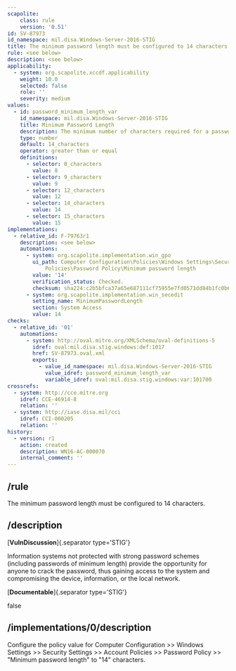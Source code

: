 ```yaml
---
scapolite:
    class: rule
    version: '0.51'
id: SV-87973
id_namespace: mil.disa.Windows-Server-2016-STIG
title: The minimum password length must be configured to 14 characters.
rule: <see below>
description: <see below>
applicability:
  - system: org.scapolite.xccdf.applicability
    weight: 10.0
    selected: false
    role: ''
    severity: medium
values:
  - id: password_minimum_length_var
    id_namespace: mil.disa.Windows-Server-2016-STIG
    title: Minimum Password Length
    description: The minimum number of characters required for a password
    type: number
    default: 14_characters
    operator: greater than or equal
    definitions:
      - selector: 8_characters
        value: 8
      - selector: 9_characters
        value: 9
      - selector: 12_characters
        value: 12
      - selector: 14_characters
        value: 14
      - selector: 15_characters
        value: 15
implementations:
  - relative_id: F-79763r1
    description: <see below>
    automations:
      - system: org.scapolite.implementation.win_gpo
        ui_path: Computer Configuration\Policies\Windows Settings\Security Settings\Account
            Policies\Password Policy\Minimum password length
        value: '14'
        verification_status: Checked.
        checksum: sha224:c2b5bfca37a65e687111cf75955e7fd0571dd84b1fc0b62735fc680f
      - system: org.scapolite.implementation.win_secedit
        setting_name: MinimumPasswordLength
        section: System Access
        value: 14
checks:
  - relative_id: '01'
    automations:
      - system: http://oval.mitre.org/XMLSchema/oval-definitions-5
        idref: oval:mil.disa.stig.windows:def:1017
        href: SV-87973.oval.xml
        exports:
          - value_id_namespace: mil.disa.Windows-Server-2016-STIG
            value_idref: password_minimum_length_var
            variable_idref: oval:mil.disa.stig.windows:var:101700
crossrefs:
  - system: http://cce.mitre.org
    idref: CCE-46914-8
    relation: ''
  - system: http://iase.disa.mil/cci
    idref: CCI-000205
    relation: ''
history:
  - version: r1
    action: created
    description: WN16-AC-000070
    internal_comment: ''
---
```



## /rule

The minimum password length must be configured to 14 characters.

## /description

[**VulnDiscussion**]{.separator type='STIG'}

Information systems not protected with strong password schemes (including passwords of minimum length) provide the opportunity for anyone to crack the password, thus gaining access to the system and compromising the device, information, or the local network.

[**Documentable**]{.separator type='STIG'}

false

## /implementations/0/description

Configure the policy value for Computer Configuration >> Windows Settings >> Security Settings >> Account Policies >> Password Policy >> "Minimum password length" to "14" characters.
